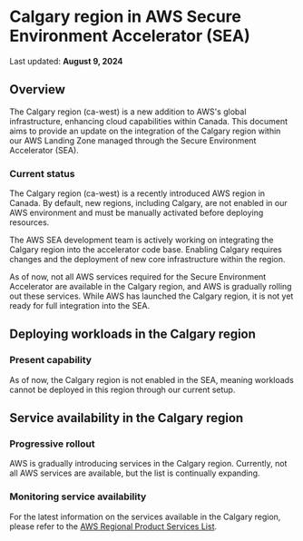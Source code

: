 # Calgary region in AWS Secure Environment Accelerator (SEA)

Last updated: **August 9, 2024**

## Overview

The Calgary region (ca-west) is a new addition to AWS's global infrastructure, enhancing cloud capabilities within Canada. This document aims to provide an update on the integration of the Calgary region within our AWS Landing Zone managed through the Secure Environment Accelerator (SEA).

### Current status

The Calgary region (ca-west) is a recently introduced AWS region in Canada. By default, new regions, including Calgary, are not enabled in our AWS environment and must be manually activated before deploying resources.

The AWS SEA development team is actively working on integrating the Calgary region into the accelerator code base. Enabling Calgary requires changes and the deployment of new core infrastructure within the region.

As of now, not all AWS services required for the Secure Environment Accelerator are available in the Calgary region, and AWS is gradually rolling out these services. While AWS has launched the Calgary region, it is not yet ready for full integration into the SEA.

## Deploying workloads in the Calgary region

### Present capability

As of now, the Calgary region is not enabled in the SEA, meaning workloads cannot be deployed in this region through our current setup.

## Service availability in the Calgary region

### Progressive rollout

AWS is gradually introducing services in the Calgary region. Currently, not all AWS services are available, but the list is continually expanding.

### Monitoring service availability

For the latest information on the services available in the Calgary region, please refer to the [AWS Regional Product Services List](https://aws.amazon.com/about-aws/global-infrastructure/regional-product-services/?ca-rg-secfour-aws-ca-serv-list).